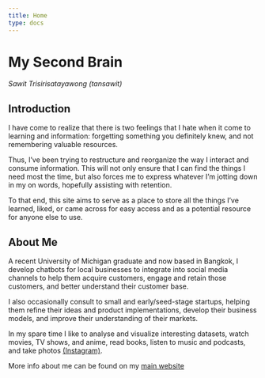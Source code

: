 ```yaml
---
title: Home
type: docs
---
```


# My Second Brain
*Sawit Trisirisatayawong (tansawit)*

## Introduction

I have come to realize that there is two feelings that I hate when it come to learning and information: forgetting something you definitely knew, and not remembering valuable resources.

Thus, I’ve been trying to restructure and reorganize the way I interact and consume information. This will not only ensure that I can find the things I need most the time, but also forces me to express whatever I’m jotting down in my on words, hopefully assisting with retention.

To that end, this site aims to serve as a place to store all the things I’ve learned, liked, or came across for easy access and as a potential resource for anyone else to use.

## About Me

A recent University of Michigan graduate and now based in Bangkok, I develop chatbots for local businesses to integrate into social media channels to help them acquire customers, engage and retain those customers, and better understand their customer base. 

I also occasionally consult to small and early/seed-stage startups, helping them refine their ideas and product implementations, develop their business models, and improve their understanding of their markets.

In my spare time I like to analyse and visualize interesting datasets, watch movies, TV shows, and anime, read books, listen to music and podcasts, and take photos [(Instagram)](https://instagram.com/tansawit). 

More info about me can be found on my [main website](https://tansawit.me)
